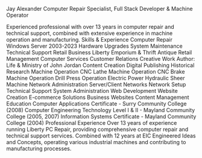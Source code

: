Jay Alexander
Computer Repair Specialist, Full Stack Developer & Machine Operator

Experienced professional with over 13 years in computer repair and technical support, combined with extensive experience in machine operation and manufacturing.
Skills & Experience
Computer Repair
Windows Server 2003-2023
Hardware Upgrades
System Maintenance
Technical Support
Retail Business
Liberty Emporium & Thrift
Antique Retail Management
Computer Services
Customer Relations
Creative Work
Author: Life & Ministry of John Jordan
Content Creation
Digital Publishing
Historical Research
Machine Operation
CNC Lathe Machine Operation
CNC Brake Machine Operation
Drill Press Operation
Electric Power Hydraulic Sheer Machine
Network Administration
Server/Client Networks
Network Setup
Technical Support
System Administration
Web Development
Website Creation
E-commerce Solutions
Business Websites
Content Management
Education
Computer Applications Certificate - Surry Community College (2008)
Computer Engineering Technology Level I & II - Mayland Community College (2005, 2007)
Information Systems Certificate - Mayland Community College (2004)
Professional Experience
Over 13 years of experience running Liberty PC Repair, providing comprehensive computer repair and technical support services. Combined with 12 years at EIC Engineered Ideas and Concepts, operating various industrial machines and contributing to manufacturing processes.
